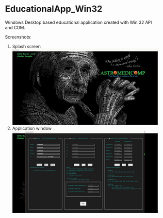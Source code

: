 # EducationalApp_Win32
Windows Desktop based educational application created with Win 32 API and COM.

Screenshots:
1. Splash screen
![Splash screen](https://github.com/omkarlanghe/EducationalApp_Win32/blob/master/ScreenShots/SpashScreen.PNG)
2. Application window
![Application Window](https://github.com/omkarlanghe/EducationalApp_Win32/blob/master/ScreenShots/DialogBox.PNG)
